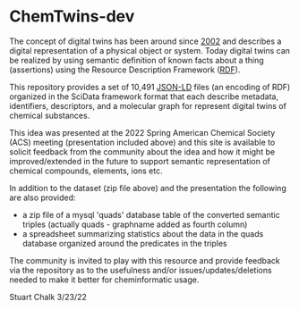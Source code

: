 # ChemTwins-dev
The concept of digital twins has been around since [2002](https://en.wikipedia.org/wiki/Digital_twin) 
and describes a digital representation of a physical object or system.  Today digital twins can be 
realized by using semantic definition of known facts about a thing (assertions) using the Resource 
Description Framework ([RDF](https://www.w3.org/RDF/)).

This repository provides a set of 10,491 [JSON-LD](https://www.w3.org/TR/json-ld/) files (an encoding of RDF) organized in the SciData
framework format that each describe metadata, identifiers, descriptors, and a molecular graph for 
represent digital twins of chemical substances.

This idea was presented at the 2022 Spring American Chemical Society (ACS) meeting (presentation 
included above) and this site is available to solicit feedback from the community about the idea 
and how it might be improved/extended in the future to support semantic representation of chemical 
compounds, elements, ions etc.

In addition to the dataset (zip file above) and the presentation the following are also provided:
- a zip file of a mysql 'quads' database table of the converted semantic triples
  (actually quads - graphname added as fourth column)
- a spreadsheet summarizing statistics about the data in the quads database organized
  around the predicates in the triples

The community is invited to play with this resource and provide feedback via the repository as to the
usefulness and/or issues/updates/deletions needed to make it better for cheminformatic usage.

Stuart Chalk 3/23/22